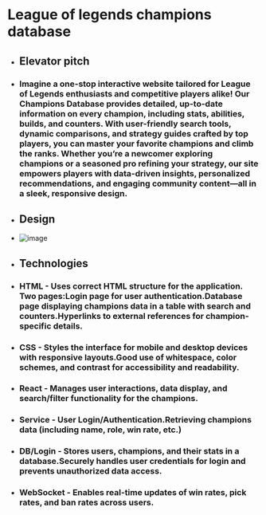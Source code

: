 # League of legends champions database
- ## Elevator pitch
- ### Imagine a one-stop interactive website tailored for League of Legends enthusiasts and competitive players alike! Our Champions Database provides detailed, up-to-date information on every champion, including stats, abilities, builds, and counters. With user-friendly search tools, dynamic comparisons, and strategy guides crafted by top players, you can master your favorite champions and climb the ranks. Whether you’re a newcomer exploring champions or a seasoned pro refining your strategy, our site empowers players with data-driven insights, personalized recommendations, and engaging community content—all in a sleek, responsive design.
- ## Design
- ![image](https://github.com/user-attachments/assets/7b8429b9-97c4-4ce0-bba4-f2a8b30ce198)
- ## Technologies
- ### HTML - Uses correct HTML structure for the application. Two pages:Login page for user authentication.Database page displaying champions data in a table with search and counters.Hyperlinks to external references for champion-specific details.
- ### CSS - Styles the interface for mobile and desktop devices with responsive layouts.Good use of whitespace, color schemes, and contrast for accessibility and readability.
- ### React - Manages user interactions, data display, and search/filter functionality for the champions.
- ### Service - User Login/Authentication.Retrieving champions data (including name, role, win rate, etc.)
- ### DB/Login - Stores users, champions, and their stats in a database.Securely handles user credentials for login and prevents unauthorized data access.
- ### WebSocket - Enables real-time updates of win rates, pick rates, and ban rates across users.
<!--
**Asen669/Asen669** is a ✨ _special_ ✨ repository because its `README.md` (this file) appears on your GitHub profile.

Here are some ideas to get you started:

- 🔭 I’m currently working on ...
- 🌱 I’m currently learning ...
- 👯 I’m looking to collaborate on ...
- 🤔 I’m looking for help with ...
- 💬 Ask me about ...
- 📫 How to reach me: ...
- 😄 Pronouns: ...
- ⚡ Fun fact: ...
-->
